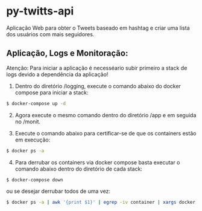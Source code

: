 # py-twitts-api
Aplicação Web para obter o Tweets baseado em hashtag e criar uma lista dos usuários com mais seguidores.

## Aplicação, Logs e Monitoração:
Atenção: 
  Para iniciar a aplicação é necesséario subir primeiro a stack de logs devido a dependência da aplicação!

1) Dentro do diretório /logging, execute o comando abaixo do docker compose para iniciar a stack:
```bash
$ docker-compose up -d
```
2) Agora execute o mesmo comando dentro do diretório /app e em seguida no /monit.

3) Execute o comando abaixo para certificar-se de que os containers estão em execução:
```bash
$ docker ps -a
```
4) Para derrubar os containers via docker compose basta executar o comando abaixo dentro do diretório de cada stack:
```bash
$ docker-compose down
```
ou se desejar derrubar todos de uma vez:
```bash
$ docker ps -a | awk '{print $1}' | egrep -iv container | xargs docker rm -f
```
